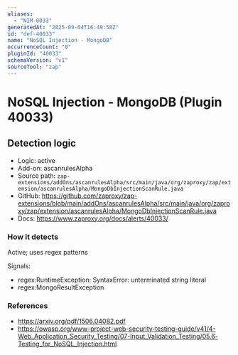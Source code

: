 ```yaml
---
aliases:
  - "NIM-0033"
generatedAt: "2025-09-04T16:49:58Z"
id: "def-40033"
name: "NoSQL Injection - MongoDB"
occurrenceCount: "0"
pluginId: "40033"
schemaVersion: "v1"
sourceTool: "zap"
---
```


# NoSQL Injection - MongoDB (Plugin 40033)

## Detection logic

- Logic: active
- Add-on: ascanrulesAlpha
- Source path: `zap-extensions/addOns/ascanrulesAlpha/src/main/java/org/zaproxy/zap/extension/ascanrulesAlpha/MongoDbInjectionScanRule.java`
- GitHub: https://github.com/zaproxy/zap-extensions/blob/main/addOns/ascanrulesAlpha/src/main/java/org/zaproxy/zap/extension/ascanrulesAlpha/MongoDbInjectionScanRule.java
- Docs: https://www.zaproxy.org/docs/alerts/40033/

### How it detects

Active; uses regex patterns

Signals:
- regex:RuntimeException: SyntaxError: unterminated string literal
- regex:MongoResultException

### References
- https://arxiv.org/pdf/1506.04082.pdf
- https://owasp.org/www-project-web-security-testing-guide/v41/4-Web_Application_Security_Testing/07-Input_Validation_Testing/05.6-Testing_for_NoSQL_Injection.html

